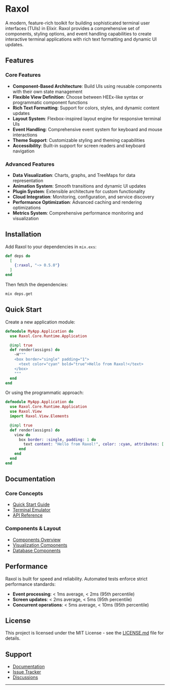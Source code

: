 # Raxol

A modern, feature-rich toolkit for building sophisticated terminal user interfaces (TUIs) in Elixir. Raxol provides a comprehensive set of components, styling options, and event handling capabilities to create interactive terminal applications with rich text formatting and dynamic UI updates.

## Features

### Core Features

- **Component-Based Architecture**: Build UIs using reusable components with their own state management
- **Flexible View Definition**: Choose between HEEx-like syntax or programmatic component functions
- **Rich Text Formatting**: Support for colors, styles, and dynamic content updates
- **Layout System**: Flexbox-inspired layout engine for responsive terminal UIs
- **Event Handling**: Comprehensive event system for keyboard and mouse interactions
- **Theme Support**: Customizable styling and theming capabilities
- **Accessibility**: Built-in support for screen readers and keyboard navigation

### Advanced Features

- **Data Visualization**: Charts, graphs, and TreeMaps for data representation
- **Animation System**: Smooth transitions and dynamic UI updates
- **Plugin System**: Extensible architecture for custom functionality
- **Cloud Integration**: Monitoring, configuration, and service discovery
- **Performance Optimization**: Advanced caching and rendering optimizations
- **Metrics System**: Comprehensive performance monitoring and visualization

## Installation

Add Raxol to your dependencies in `mix.exs`:

```elixir
def deps do
  [
    {:raxol, "~> 0.5.0"}
  ]
end
```

Then fetch the dependencies:

```bash
mix deps.get
```

## Quick Start

Create a new application module:

```elixir
defmodule MyApp.Application do
  use Raxol.Core.Runtime.Application

  @impl true
  def render(assigns) do
    ~H"""
    <box border="single" padding="1">
      <text color="cyan" bold="true">Hello from Raxol!</text>
    </box>
    """
  end
end
```

Or using the programmatic approach:

```elixir
defmodule MyApp.Application do
  use Raxol.Core.Runtime.Application
  use Raxol.View
  import Raxol.View.Elements

  @impl true
  def render(assigns) do
    view do
      box border: :single, padding: 1 do
        text content: "Hello from Raxol!", color: :cyan, attributes: [:bold]
      end
    end
  end
end
```

## Documentation

### Core Concepts

- [Quick Start Guide](examples/guides/01_getting_started/quick_start.md)
- [Terminal Emulator](examples/guides/02_core_concepts/terminal_emulator.md)
- [API Reference](examples/guides/02_core_concepts/api/README.md)

### Components & Layout

- [Components Overview](examples/guides/03_components_and_layout/components/README.md)
- [Visualization Components](examples/guides/03_components_and_layout/components/visualization/README.md)
- [Database Components](examples/guides/03_components_and_layout/components/database/README.md)

## Performance

Raxol is built for speed and reliability. Automated tests enforce strict performance standards:

- **Event processing**: < 1ms average, < 2ms (95th percentile)
- **Screen updates**: < 2ms average, < 5ms (95th percentile)
- **Concurrent operations**: < 5ms average, < 10ms (95th percentile)

## License

This project is licensed under the MIT License - see the [LICENSE.md](LICENSE.md) file for details.

## Support

- [Documentation](docs/README.md)
- [Issue Tracker](https://github.com/Hydepwns/raxol/issues)
- [Discussions](https://github.com/Hydepwns/raxol/discussions)

---
